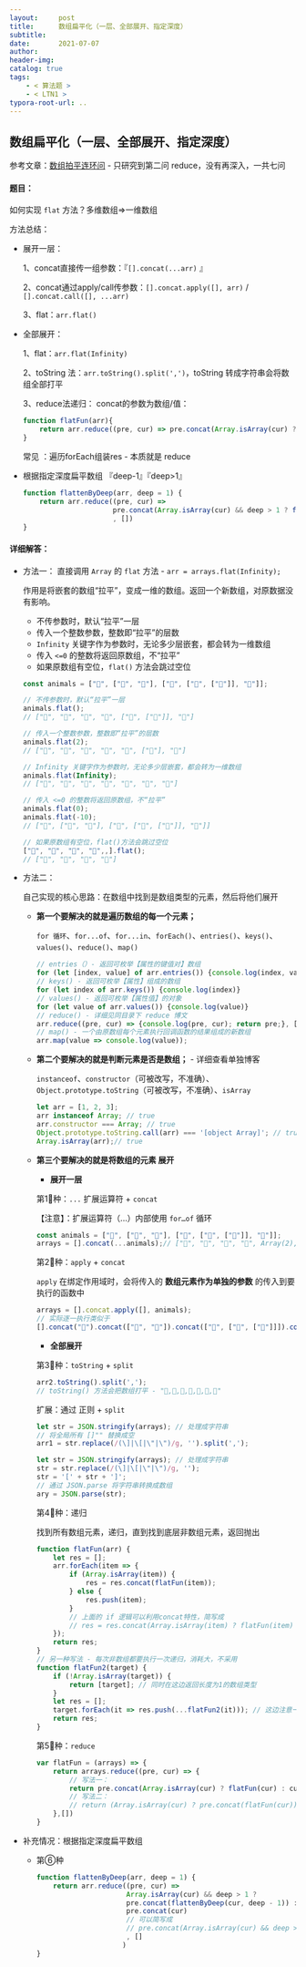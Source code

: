 ```yaml
---
layout:     post
title:      数组扁平化（一层、全部展开、指定深度）
subtitle:  
date:       2021-07-07
author:     
header-img: 
catalog: true
tags:
    - < 算法题 >
    - < LTN1 >
typora-root-url: ..
---
```


## 数组扁平化（一层、全部展开、指定深度）

参考文章：[数组拍平连环问](https://segmentfault.com/a/1190000021366004) - 只研究到第二问 reduce，没有再深入，一共七问

#### 题目：

如何实现 `flat` 方法？多维数组=>一维数组

方法总结：

- 展开一层：

    1、concat直接传一组参数：『`[].concat(...arr)` 』

    2、concat通过apply/call传参数：`[].concat.apply([], arr)` / `[].concat.call([], ...arr)`

    3、flat：`arr.flat()`

- 全部展开：

    1、flat：`arr.flat(Infinity)`

    2、toString 法：`arr.toString().split(',')`，toString 转成字符串会将数组全部打平

    3、reduce法递归： concat的参数为数组/值：

    ```js
    function flatFun(arr){
        return arr.reduce((pre, cur) => pre.concat(Array.isArray(cur) ? flatFun(cur) : cur), [])
    }
    ```

    常见 ：遍历forEach组装res - 本质就是 reduce

- 根据指定深度扁平数组 『deep-1』『deep>1』

    ```js
    function flattenByDeep(arr, deep = 1) {
        return arr.reduce((pre, cur) =>
                          pre.concat(Array.isArray(cur) && deep > 1 ? flattenByDeep(cur, deep - 1) : cur)
                          , [])
    }
    ```

    





#### 详细解答：

- 方法一： 直接调用 `Array` 的 `flat` 方法 - `arr = arrays.flat(Infinity);`

    作用是将嵌套的数组“拉平”，变成一维的数组。返回一个新数组，对原数据没有影响。

    - 不传参数时，默认“拉平”一层
    - 传入一个整数参数，整数即“拉平”的层数
    - `Infinity` 关键字作为参数时，无论多少层嵌套，都会转为一维数组
    - 传入 `<=0` 的整数将返回原数组，不“拉平”
    - 如果原数组有空位，`flat()` 方法会跳过空位

    ```js
    const animals = ["🐷", ["🐶", "🐶"], ["🐶", ["🐑", ["🐲"]], "🐷"]];
    
    // 不传参数时，默认“拉平”一层
    animals.flat();
    // ["🐷", "🐶", "🐶", "🐶", ["🐑", ["🐲"]], "🐷"]
    
    // 传入一个整数参数，整数即“拉平”的层数
    animals.flat(2);
    // ["🐷", "🐶", "🐶", "🐶", "🐑", ["🐲"], "🐷"]
    
    // Infinity 关键字作为参数时，无论多少层嵌套，都会转为一维数组
    animals.flat(Infinity);
    // ["🐷", "🐶", "🐶", "🐶", "🐑", "🐲", "🐷"]
    
    // 传入 <=0 的整数将返回原数组，不“拉平”
    animals.flat(0);
    animals.flat(-10);
    // ["🐷", ["🐶", "🐶"], ["🐶", ["🐑", ["🐲"]], "🐷"]]
    
    // 如果原数组有空位，flat()方法会跳过空位
    ["🐷", "🐶", "🐂", "🐎",,].flat();
    // ["🐷", "🐶", "🐂", "🐎"]
    ```

- 方法二：

    自己实现的核心思路：在数组中找到是数组类型的元素，然后将他们展开

    - **第一个要解决的就是遍历数组的每一个元素；**

        `for 循环`、`for...of`、`for...in`、`forEach()`、`entries()`、`keys()`、`values()`、`reduce()`、`map()`

        ```js
        // entries（）- 返回可枚举【属性的键值对】数组
        for (let [index, value] of arr.entries()) {console.log(index, value)}
        // keys() - 返回可枚举【属性】组成的数组
        for (let index of arr.keys()) {console.log(index)}
        // values() - 返回可枚举【属性值】的对象
        for (let value of arr.values()) {console.log(value)}
        // reduce() - 详细见同目录下 reduce 博文
        arr.reduce((pre, cur) => {console.log(pre, cur); return pre;}, []);
        // map() - 一个由原数组每个元素执行回调函数的结果组成的新数组
        arr.map(value => console.log(value));
        ```

    - **第二个要解决的就是判断元素是否是数组；** - 详细查看单独博客

        `instanceof`、`constructor`（可被改写，不准确）、`Object.prototype.toString`（可被改写，不准确）、`isArray`

        ```js
        let arr = [1, 2, 3];
        arr instanceof Array; // true
        arr.constructor === Array; // true
        Object.prototype.toString.call(arr) === '[object Array]'; // true
        Array.isArray(arr);// true
        ```

    - **第三个要解决的就是将数组的元素 展开**

        - **展开一层**

        第1⃣️种：`...` 扩展运算符 + `concat`

        【注意】：扩展运算符（...）内部使用 `for…of` 循环

        ```javascript
        const animals = ["🐷", ["🐶", "🐶"], ["🐶", ["🐑", ["🐲"]], "🐷"]];
        arrays = [].concat(...animals);// ["🐷", "🐶", "🐶", "🐶", Array(2), "🐷"]
        ```

        第2⃣️种：`apply` + `concat`

        `apply` 在绑定作用域时，会将传入的 **数组元素作为单独的参数** 的传入到要执行的函数中

        ```js
        arrays = [].concat.apply([], animals);
        // 实际逐一执行类似于
        [].concat("🐷").concat(["🐶", "🐶"]).concat(["🐶", ["🐑", ["🐲"]]]).concat("🐷");
        ```

        -  **全部展开**

        第3⃣️种：`toString` + `split`

        ```js
        arr2.toString().split(',');
        // toString() 方法会把数组打平 - "🐷,🐶,🐶,🐶,🐑,🐲,🐷"
        ```

        扩展：通过 正则 + `split`

        ```js
        let str = JSON.stringify(arrays); // 处理成字符串
        // 将全局所有 []"" 替换成空
        arr1 = str.replace(/(\]|\[|\"|\")/g, '').split(',');
        ```

        ```js
        let str = JSON.stringify(arrays); // 处理成字符串
        str = str.replace(/(\]|\[|\"|\")/g, '');
        str = '[' + str + ']';
        // 通过 JSON.parse 将字符串转换成数组
        ary = JSON.parse(str);
        ```

        第4⃣️种：递归

        找到所有数组元素，递归，直到找到底层非数组元素，返回抛出

        ```js
        function flatFun(arr) {
            let res = [];
            arr.forEach(item => {
                if (Array.isArray(item)) {
                    res = res.concat(flatFun(item));
                } else {
                    res.push(item);
                }
                // 上面的 if 逻辑可以利用concat特性，简写成
                // res = res.concat(Array.isArray(item) ? flatFun(item) : item)
            });
            return res;
        }
        // 另一种写法 - 每次非数组都要执行一次递归，消耗大，不采用
        function flatFun2(target) {
            if (!Array.isArray(target)) {
                return [target]; // 同时在这边返回长度为1的数组类型
            }
            let res = [];
            target.forEach(it => res.push(...flatFun2(it))); // 这边注意一定要加 ... 因为返回的res都是数组
            return res;
        }
        ```
        
        第5⃣️种：`reduce`
        
        ```js
        var flatFun = (arrays) => {
            return arrays.reduce((pre, cur) => {
        		// 写法一：        
                return pre.concat(Array.isArray(cur) ? flatFun(cur) : cur);
                // 写法二：
                // return (Array.isArray(cur) ? pre.concat(flatFun(cur)) : pre.concat(cur));
            },[])
        }
        ```
        

- 补充情况：根据指定深度扁平数组

    - 第⑥种

        ```js
        function flattenByDeep(arr, deep = 1) {
            return arr.reduce((pre, cur) =>
                              Array.isArray(cur) && deep > 1 ?
                              pre.concat(flattenByDeep(cur, deep - 1)) :
                              pre.concat(cur)
                              // 可以简写成 
                              // pre.concat(Array.isArray(cur) && deep > 1 ? flattenByDeep(cur, deep - 1) : cur)
                              , []
                             )
        }
        ```

        
